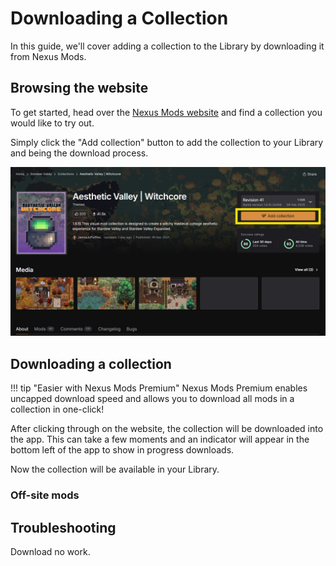 # Downloading a Collection

In this guide, we'll cover adding a collection to the Library by downloading it from Nexus Mods. 

## Browsing the website
To get started, head over the [Nexus Mods website](https://next.nexusmods.com/collections/) and find a collection you would like to try out.

Simply click the "Add collection" button to add the collection to your Library and being the download process.

![The Collections page on the Nexus Mods website with the "Add Collection" button highlighted](../images/CollectionPageDownload.webp)

## Downloading a collection
!!! tip "Easier with Nexus Mods Premium"
    Nexus Mods Premium enables uncapped download speed and allows you to download all mods in a collection in one-click! 

After clicking through on the website, the collection will be downloaded into the app. This can take a few moments and an indicator will appear in the bottom left of the app to show in progress downloads.

Now the collection will be available in your Library. 

### Off-site mods

## Troubleshooting
Download no work.
